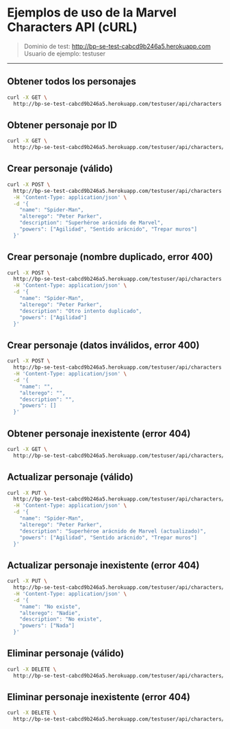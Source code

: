 # Ejemplos de uso de la Marvel Characters API (cURL)

> Dominio de test: http://bp-se-test-cabcd9b246a5.herokuapp.com
> Usuario de ejemplo: testuser

---

## Obtener todos los personajes
```sh
curl -X GET \
  http://bp-se-test-cabcd9b246a5.herokuapp.com/testuser/api/characters
```

## Obtener personaje por ID
```sh
curl -X GET \
  http://bp-se-test-cabcd9b246a5.herokuapp.com/testuser/api/characters/1
```

## Crear personaje (válido)
```sh
curl -X POST \
  http://bp-se-test-cabcd9b246a5.herokuapp.com/testuser/api/characters \
  -H 'Content-Type: application/json' \
  -d '{
    "name": "Spider-Man",
    "alterego": "Peter Parker",
    "description": "Superhéroe arácnido de Marvel",
    "powers": ["Agilidad", "Sentido arácnido", "Trepar muros"]
  }'
```

## Crear personaje (nombre duplicado, error 400)
```sh
curl -X POST \
  http://bp-se-test-cabcd9b246a5.herokuapp.com/testuser/api/characters \
  -H 'Content-Type: application/json' \
  -d '{
    "name": "Spider-Man",
    "alterego": "Peter Parker",
    "description": "Otro intento duplicado",
    "powers": ["Agilidad"]
  }'
```

## Crear personaje (datos inválidos, error 400)
```sh
curl -X POST \
  http://bp-se-test-cabcd9b246a5.herokuapp.com/testuser/api/characters \
  -H 'Content-Type: application/json' \
  -d '{
    "name": "",
    "alterego": "",
    "description": "",
    "powers": []
  }'
```

## Obtener personaje inexistente (error 404)
```sh
curl -X GET \
  http://bp-se-test-cabcd9b246a5.herokuapp.com/testuser/api/characters/9999
```

## Actualizar personaje (válido)
```sh
curl -X PUT \
  http://bp-se-test-cabcd9b246a5.herokuapp.com/testuser/api/characters/1 \
  -H 'Content-Type: application/json' \
  -d '{
    "name": "Spider-Man",
    "alterego": "Peter Parker",
    "description": "Superhéroe arácnido de Marvel (actualizado)",
    "powers": ["Agilidad", "Sentido arácnido", "Trepar muros"]
  }'
```

## Actualizar personaje inexistente (error 404)
```sh
curl -X PUT \
  http://bp-se-test-cabcd9b246a5.herokuapp.com/testuser/api/characters/9999 \
  -H 'Content-Type: application/json' \
  -d '{
    "name": "No existe",
    "alterego": "Nadie",
    "description": "No existe",
    "powers": ["Nada"]
  }'
```

## Eliminar personaje (válido)
```sh
curl -X DELETE \
  http://bp-se-test-cabcd9b246a5.herokuapp.com/testuser/api/characters/1
```

## Eliminar personaje inexistente (error 404)
```sh
curl -X DELETE \
  http://bp-se-test-cabcd9b246a5.herokuapp.com/testuser/api/characters/9999
```
